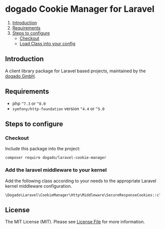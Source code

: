 dogado Cookie Manager for Laravel
===============

<!-- TOC -->

1. [Introduction](#introduction)
1. [Requirements](#requirements)
1. [Steps to configure](#steps-to-configure)
   - [Checkout](#checkout)
   - [Load Class into your config](#load-class-into-your-config)

<!-- /TOC -->

## Introduction

A client library package for Laravel based projects, maintained by the [dogado GmbH](https://dogado.de).

## Requirements
* php `^7.3` or `^8.0`
* `symfony/http-foundation` version `^4.4` or `^5.0`

## Steps to configure

### Checkout
Include this package into the project:
```
composer require dogado/laravel-cookie-manager
```

### Add the laravel middleware to your kernel
Add the following class according to your needs to the appropriate Laravel kernel middleware configuration.
```
\Dogado\Laravel\CookieManager\Http\Middleware\SecureResponseCookies::class
```

## License

The MIT License (MIT). Please see [License File](LICENSE) for more information.
